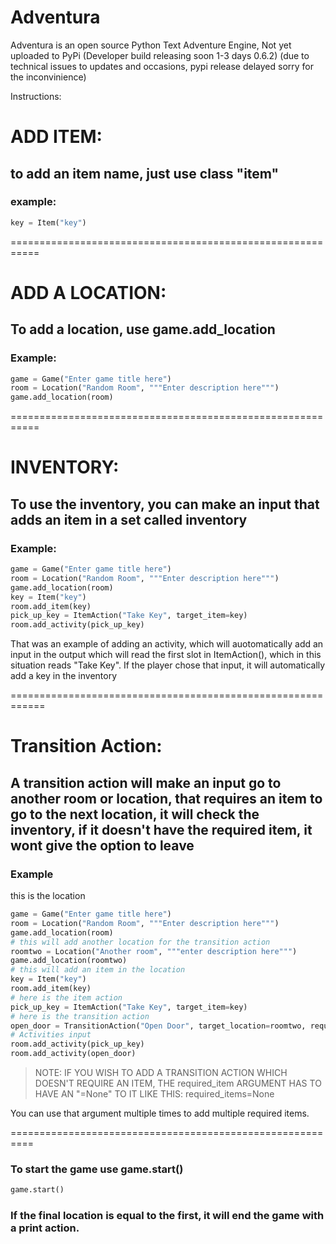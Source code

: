 # Adventura
Adventura is an open source Python Text Adventure Engine, Not yet uploaded to PyPi (Developer build releasing soon 1-3 days 0.6.2) (due to technical issues to updates and occasions, pypi release delayed sorry for the inconvinience)

Instructions:

# ADD ITEM:
## to add an item name, just use class "item"
### example:

```python
key = Item("key")
```

===========================================================
# ADD A LOCATION:

## To add a location, use game.add_location

### Example:

```python
game = Game("Enter game title here")
room = Location("Random Room", """Enter description here""")
game.add_location(room)
```

===========================================================
# INVENTORY:

## To use the inventory, you can make an input that adds an item in a set called inventory

### Example:

```python
game = Game("Enter game title here")
room = Location("Random Room", """Enter description here""")
game.add_location(room)
key = Item("key")
room.add_item(key)
pick_up_key = ItemAction("Take Key", target_item=key)
room.add_activity(pick_up_key)
```

That was an example of adding an activity, which will auotomatically add an input in the output which will read the first slot in ItemAction(), which in this situation reads "Take Key". If the player chose that input, it will automatically add a key in the inventory

============================================================
# Transition Action:

## A transition action will make an input go to another room or location, that requires an item to go to the next location, it will check the inventory, if it doesn't have the required item, it wont give the option to leave

### Example

this is the location
```python
game = Game("Enter game title here")
room = Location("Random Room", """Enter description here""")
game.add_location(room)
# this will add another location for the transition action
roomtwo = Location("Another room", """enter description here""")
game.add_location(roomtwo)
# this will add an item in the location 
key = Item("key")
room.add_item(key)
# here is the item action
pick_up_key = ItemAction("Take Key", target_item=key)
# here is the transition action
open_door = TransitionAction("Open Door", target_location=roomtwo, required_items=key)
# Activities input
room.add_activity(pick_up_key)
room.add_activity(open_door)
```

> NOTE: IF YOU WISH TO ADD A TRANSITION ACTION WHICH DOESN'T REQUIRE AN ITEM, THE required_item ARGUMENT HAS TO HAVE AN "=None" TO IT
LIKE THIS: required_items=None

You can use that argument multiple times to add multiple required items.

==========================================================

### To start the game use game.start()
```python
game.start()
```

### If the final location is equal to the first, it will end the game with a print action.
